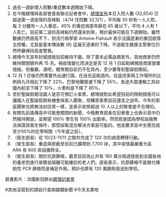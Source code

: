 1. 過去一週新增入院數/重症數本週開始下降。
1. 在今晚總理與各部會首長聯合記者會中，[總理宣布](https://www.bfmtv.com/sante/covid-19-avec-32-654-personnes-hospitalisees-en-france-le-pic-de-la-premiere-vague-est-depasse_AN-202011120341.html)本日入院人數 \(32,654\) 已超過第一波疫情的高峰點（4/14 住院數 32,121），平均每 30 秒有一人入院，每 3 分鐘有一人入重症。40% 的重症病患年齡在 65 歲以下，平均 4 人有 1 人死亡。目前第二波的高峰點仍然還未到來，預計最快可能在下週開始。雖然數據仍然居高不下，但流行病學家 Antoine Flahault 表示法國逐漸的重回疫情主控權，尤其是基本傳染數 \(R\) 這幾天逐漸的下降，不過衛生健康主管單位仍然呼籲保持高度警覺。
1. 總理今天宣布封城措施目前維持不變。除了基本必需品商家外，其他商家仍然維持關閉額外再 15 天。視疫情變化而決定是否 12 月 1 日起鬆綁開放商家營業措施，但餐廳，酒吧，體育館目前仍不在其內，至少要等到聖誕假期前。
1. 12 月 1 日後仍然需要外出通行證。在過去這兩週內，往返住家與工作場所的比例與九月相比下降了 22%，巴黎地鐵營運下降了 55%，長途大眾運輸工具如國內航空下降了 10%，火車則是下降了 85%。
1. 至於聖誕假期法國人是否可預訂火車票，總理說對此希望目前的限制措施可以讓國人在聖誕假期有機會與家人團聚，但購買車票目前還言之過早。今年的家庭團聚也將無法如往常一樣，並表示安排超過 10 人以上的聚會是不合理的。
1. 有關先前謠傳高中可能會關閉的新聞，今晚教育部長在記者會上也表示高中仍然維持開放，並期望 100% 學生有 100% 出勤率。然而若是因為學校設施無法保證其衛生條件，那麼採取混合解決方案是可能的。他並要求高中生需完成至少50%的在學時間（今年底之前）。
1. （衛生部長）從 10/23-11/11 之間共完成了 120 次的病患轉移行動。
1. （衛生部長）重症病房截至目前已擴增到 7,700 床，其中疫情最嚴重大區 ARA 有 600 床設備齊全。
1. （衛生部長）關於抗原篩檢，截至目前為止共有 160 萬分兩週發放到全國各地的養老院進行普篩並隔離可能確診的老人們。部長表示，抗原篩檢不是替代傳統性 PCR 篩檢而是補足作用。預計也將有 120 萬篩劑發送到學校。

臉書影片：法國新冠肺炎[總理記者會](https://www.facebook.com/groups/279746385504501/permalink/2291239761021810/)

<Grace>#其他沒寫到的請自行查詢媒體新聞 #今天太累啦</Grace>